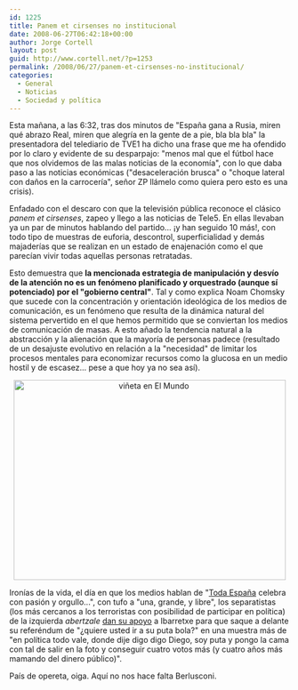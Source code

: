 ```yaml
---
id: 1225
title: Panem et cirsenses no institucional
date: 2008-06-27T06:42:18+00:00
author: Jorge Cortell
layout: post
guid: http://www.cortell.net/?p=1253
permalink: /2008/06/27/panem-et-cirsenses-no-institucional/
categories:
  - General
  - Noticias
  - Sociedad y polí­tica
---
```

Esta mañana, a las 6:32, tras dos minutos de "España gana a Rusia, miren qué abrazo Real, miren que alegría en la gente de a pie, bla bla bla" la presentadora del telediario de TVE1 ha dicho una frase que me ha ofendido por lo claro y evidente de su desparpajo: "menos mal que el fútbol hace que nos olvidemos de las malas noticias de la economía", con lo que daba paso a las noticias económicas ("desaceleración brusca" o "choque lateral con daños en la carrocería", señor ZP llámelo como quiera pero esto es una crisis).

Enfadado con el descaro con que la televisión pública reconoce el clásico _panem et cirsenses_, zapeo y llego a las noticias de Tele5. En ellas llevaban ya un par de minutos hablando del partido... ¡y han seguido 10 más!, con todo tipo de muestras de euforia, descontrol, superficialidad y demás majaderías que se realizan en un estado de enajenación como el que parecían vivir todas aquellas personas retratadas.

Esto demuestra que **la mencionada estrategia de manipulación y desvío de la atención no es un fenómeno planificado y orquestrado (aunque sí potenciado) por el "gobierno central"**. Tal y como explica Noam Chomsky que sucede con la concentración y orientación ideológica de los medios de comunicación, es un fenómeno que resulta de la dinámica natural del sistema pervertido en el que hemos permitido que se conviertan los medios de comunicación de masas. A esto añado la tendencia natural a la abstracción y la alienación que la mayoría de personas padece (resultado de un desajuste evolutivo en relación a la "necesidad" de limitar los procesos mentales para economizar recursos como la glucosa en un medio hostil y de escasez... pese a que hoy ya no sea así).

<p style="text-align: center">
  <a title="by RICARDO, en El Mundo" href="http://www.elmundo.es/diario/opinion/" target="_blank"><img class="aligncenter" src="http://hhmmss.com/kiosko/HOY/elmundo_v_2.jpg" alt="viñeta en El Mundo" width="489" height="360" /></a>
</p>

Ironías de la vida, el día en que los medios hablan de "<a title="Diario de Sevilla" href="http://news.google.com/news/url?sa=t&ct=es/1-0&fp=48643aa1f9c9c2e1&ei=n3tkSKmKOpGIQtLIpaUD&url=http%3A//www.diariodesevilla.es/article/eurocopa2008/165744/toda/espana/celebra/con/pasion/y/orgullo/una/final/despues/anos.html&cid=1236343835&usg=AFQjCNFbg6U092AZCC8oGVXF40aJ59oJmQ" target="_blank">Toda España</a> celebra con pasión y orgullo...", con tufo a "una, grande, y libre", los separatistas (los más cercanos a los terroristas con posibilidad de participar en política) de la izquierda _abertzale_ <a title="El País" href="http://www.elpais.com/articulo/espana/izquierda/abertzale/salva/Ibarretxe/elpepiesp/20080627elpepinac_1/Tes" target="_blank">dan su apoyo</a> a Ibarretxe para que saque a delante su referéndum de "¿quiere usted ir a su puta bola?" en una muestra más de "en política todo vale, donde dije digo digo Diego, soy puta y pongo la cama con tal de salir en la foto y conseguir cuatro votos más (y cuatro años más mamando del dinero público)".

País de opereta, oiga. Aquí no nos hace falta Berlusconi.
